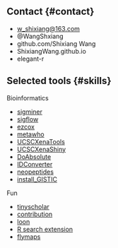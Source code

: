 Contact {#contact}
--------------------------------------------------------------------------------

- <i class="fa fa-envelope"></i> w_shixiang@163.com
- <i class="fa fa-twitter"></i> @WangShxiang
- <i class="fa fa-github"></i> github.com/Shixiang Wang
- <i class="fa fa-link"></i> ShixiangWang.github.io
- <i class="fa fa-weixin"></i> elegant-r


Selected tools {#skills}
--------------------------------------------------------------------------------

Bioinformatics

- [sigminer](https://github.com/ShixiangWang/sigminer)
- [sigflow](https://github.com/ShixiangWang/sigflow)
- [ezcox](https://github.com/ShixiangWang/ezcox)
- [metawho](https://github.com/ShixiangWang/metawho)
- [UCSCXenaTools](https://github.com/ropensci/UCSCXenaTools)
- [UCSCXenaShiny](https://github.com/openbiox/UCSCXenaShiny)
- [DoAbsolute](https://github.com/ShixiangWang/DoAbsolute)
- [IDConverter](https://github.com/ShixiangWang/IDConverter)
- [neopeptides](https://github.com/ShixiangWang/neopeptides)
- [install_GISTIC](https://github.com/ShixiangWang/install_GISTIC)

Fun

- [tinyscholar](https://github.com/ShixiangWang/tinyscholar)
- [contribution](https://github.com/ShixiangWang/contribution)
- [loon](https://pypi.org/project/loon/)
- [R search extension](https://github.com/ShixiangWang/r-search-extension)
- [flymaps](https://github.com/ShixiangWang/flymaps)
